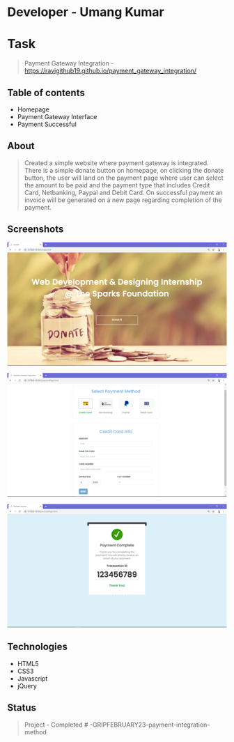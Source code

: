 # Developer - Umang Kumar

# Task
> Payment Gateway Integration - https://ravigithub19.github.io/payment_gateway_integration/

## Table of contents
* Homepage
* Payment Gateway Interface
* Payment Successful

## About
> Created a simple website where payment gateway is integrated. There is a simple donate button on homepage, on clicking the donate button, the user will land on the payment page where user can select the amount to be paid and the payment type that includes Credit Card, Netbanking, Paypal and Debit Card. On successful payment an invoice will be generated on a new page regarding completion of the payment.

## Screenshots
![Example screenshot](./img/Homepage.png)<br>

![Example screenshot](./img/paymentPage.png)<br>

![Example screenshot](./img/paymentSuccess.png)

## Technologies
* HTML5
* CSS3
* Javascript
* jQuery

## Status
> Project - Completed
#   - G R I P F E B R U A R Y 2 3 - p a y m e n t - i n t e g r a t i o n - m e t h o d 
 
 